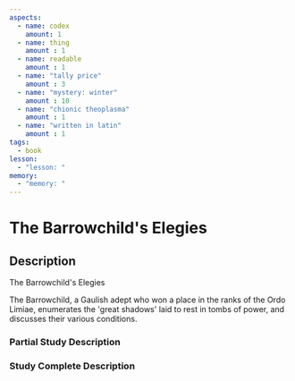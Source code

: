 ```yaml
---
aspects: 
  - name: codex
    amount: 1
  - name: thing
    amount : 1
  - name: readable
    amount : 1
  - name: "tally price"
    amount : 3
  - name: "mystery: winter"
    amount : 10
  - name: "chionic theoplasma"
    amount : 1
  - name: "written in latin"
    amount : 1
tags:
  - book
lesson:
  - "lesson: "
memory:
  - "memory: "
---
```


# The Barrowchild's Elegies

## Description
The Barrowchild's Elegies

The Barrowchild, a Gaulish adept who won a place in the ranks of the Ordo Limiae, enumerates the 'great shadows' laid to rest in tombs of power, and discusses their various conditions.
### Partial Study Description

### Study Complete Description
